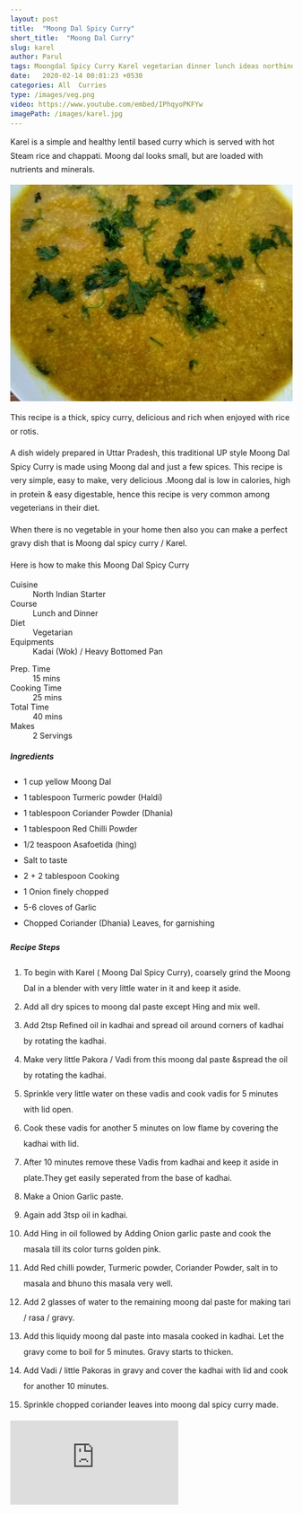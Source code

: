```yaml
---
layout: post
title:  "Moong Dal Spicy Curry"
short_title:  "Moong Dal Curry"
slug: karel
author: Parul
tags: Moongdal Spicy Curry Karel vegetarian dinner lunch ideas northindian novegetable recipe healthy tasty yummy food mompresso foodyindianmom roti paratha rice thali gravy homestyle food uttarpradeshfood
date:   2020-02-14 00:01:23 +0530
categories: All  Curries
type: /images/veg.png
video: https://www.youtube.com/embed/IPhqyoPKFYw
imagePath: /images/karel.jpg
---
```

<p class="text-justify" style="line-height: 175%;">
Karel is a simple and healthy lentil based curry which is served with hot Steam rice and chappati. Moong dal looks small, but are loaded with nutrients and minerals.
</p>

<div class="row">
    <div class="col-md-12"><img src="../images/karel.jpg" alt="" class="rounded img-fluid mb-2"></div>
</div>

<p class="text-justify" style="line-height: 175%;">
This recipe is a thick, spicy curry, delicious and rich when enjoyed with rice or rotis.
</p>

<p class="text-justify" style="line-height: 175%;">
A dish widely prepared in Uttar Pradesh, this traditional UP style Moong Dal Spicy Curry is made using Moong dal and just a few spices. This recipe is very simple, easy to make, very delicious .Moong dal is low in calories, high in protein & easy digestable, hence this recipe is very common among vegeterians in their diet.
</p>

<p class="text-justify" style="line-height: 175%;">
When there is no vegetable in your home then also you can make a perfect gravy dish that is Moong dal spicy curry / Karel.
</p>

<p class="text-justify" style="line-height: 175%;">
Here is how to make this Moong Dal Spicy Curry
</p>

<div class="row">
    <div class="col-md-6">
        <dl class="row">
            <dt class="col-sm-4">Cuisine</dt><dd class="col-sm-7">North Indian Starter</dd>
            <dt class="col-sm-4">Course</dt><dd class="col-sm-7">Lunch and Dinner</dd>
            <dt class="col-sm-4">Diet</dt><dd class="col-sm-7">Vegetarian</dd>
            <dt class="col-sm-4">Equipments</dt><dd class="col-sm-7">Kadai (Wok) / Heavy Bottomed Pan</dd>
        </dl>
    </div>
    <div class="col-md-6">
        <dl class="row">
            <dt class="col-sm-5">Prep. Time</dt><dd class="col-sm-7">15 mins</dd>
            <dt class="col-sm-5">Cooking Time</dt><dd class="col-sm-7">25 mins</dd>
            <dt class="col-sm-5">Total Time</dt><dd class="col-sm-7">40 mins</dd>
            <dt class="col-sm-5">Makes</dt><dd class="col-sm-7">2 Servings</dd>
        </dl>
    </div>
</div>

<div class="recipe-section-divider"></div>
<div class="row" id="ingredients">
    <div class="col-md-12"><h5 class="font-weight-bold">Ingredients</h5></div>
</div>    
<div class="row">
    <div class="col-md-12">
        <ul style="line-height: 200%">
            <li>1 cup yellow Moong Dal</li>
            <li>1 tablespoon Turmeric powder (Haldi)</li>
            <li>1 tablespoon Coriander Powder (Dhania)</li>
            <li>1 tablespoon Red Chilli Powder</li>
            <li>1/2 teaspoon Asafoetida (hing)</li>
            <li>Salt to taste</li>
            <li>2 + 2 tablespoon Cooking</li>
            <li>1 Onion finely chopped</li>
            <li>5-6 cloves of Garlic</li>
            <li>Chopped Coriander (Dhania) Leaves, for garnishing</li>
        </ul>
    </div>
</div>
<div class="recipe-section-divider"></div>
<div class="row" id="recipe">
    <div class="col-md-12"><h5 class="font-weight-bold">Recipe Steps</h5></div>
</div>
<div class="row">
    <div class="col-md-12">
        <ol class="text-justify" style="line-height: 200%">
            <li style="margin-bottom:5px;">To begin with Karel ( Moong Dal Spicy Curry), coarsely grind the Moong Dal in a blender with very little water in it and keep it aside.</li>
            <li style="margin-bottom:5px;">Add all dry spices to moong dal paste except Hing and mix well.</li>
            <li style="margin-bottom:5px;">Add 2tsp Refined oil in kadhai and spread oil around corners of kadhai by rotating the kadhai.</li>
            <li style="margin-bottom:5px;">Make very little Pakora / Vadi from this moong dal paste &spread the oil by rotating the kadhai.</li>
            <li style="margin-bottom:5px;">Sprinkle very little water on these vadis and cook vadis for 5 minutes with lid open.</li>
            <li style="margin-bottom:5px;">Cook these vadis for another 5 minutes on low flame by covering the kadhai with lid.</li>
            <li style="margin-bottom:5px;">After 10 minutes remove these Vadis from kadhai and keep it aside in plate.They get easily  seperated from the base of kadhai.</li>
            <li style="margin-bottom:5px;">Make a Onion Garlic paste.</li>
            <li style="margin-bottom:5px;">Again add 3tsp oil in kadhai.</li>
            <li style="margin-bottom:5px;">Add Hing in oil followed by Adding Onion garlic paste and cook the masala till its color turns golden pink.</li>
            <li style="margin-bottom:5px;">Add Red chilli powder, Turmeric powder, Coriander Powder, salt in to masala and bhuno this masala very well.</li>
            <li style="margin-bottom:5px;">Add 2 glasses of water to the remaining moong dal paste for making tari / rasa / gravy.</li>
            <li style="margin-bottom:5px;">Add this liquidy moong dal paste into masala cooked in kadhai. Let the gravy come to boil for 5 minutes. Gravy starts to thicken.</li>
            <li style="margin-bottom:5px;">Add Vadi / little Pakoras in  gravy and cover the kadhai with lid and cook for another 10 minutes.</li>
            <li style="margin-bottom:5px;">Sprinkle chopped coriander leaves into moong dal spicy curry made.</li>
        </ol>
    </div>
</div>
<div class="row" id="video">
    <div class="col-md-12">
        <div class="embed-responsive embed-responsive-16by9">
            <iframe src="https://www.youtube.com/embed/IPhqyoPKFYw" frameborder="0" allow="accelerometer; autoplay; encrypted-media; gyroscope; picture-in-picture" allowfullscreen></iframe>
        </div>
    </div>
</div>
<br>